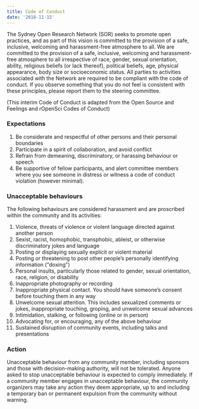 ```yaml
---
title: Code of Conduct
date: '2018-11-15'
---
```


The Sydney Open Research Network (SOR) seeks to promote open practices, and as part of this vision is committed to the provision of a safe, inclusive, welcoming and harassment-free atmosphere to all. We are committed to the provision of a safe, inclusive, welcoming and harassment-free atmosphere to all irrespective of race, gender, sexual orientation, ability, religious beliefs (or lack thereof), political beliefs, age, physical appearance, body size or socioeconomic status. All parties to activities associated with the Network are required to be compliant with the code of conduct. If you observe something that you do not feel is consistent with these principles, please report them to the steering committee.

(This interim Code of Conduct is adapted from the Open Source and Feelings and rOpenSci Codes of Conduct)

### Expectations

1. Be considerate and respectful of other persons and their personal boundaries
2. Participate in a spirit of collaboration, and avoid conflict
3. Refrain from demeaning, discriminatory, or harassing behaviour or speech
4. Be supportive of fellow participants, and alert committee members where you see someone in distress or witness a code of conduct violation (however minimal).

### Unacceptable behaviours

The following behaviours are considered harassment and are proscribed within the community and its activities:

1. Violence, threats of violence or violent language directed against another person
2. Sexist, racist, homophobic, transphobic, ableist, or otherwise discriminatory jokes and language
3. Posting or displaying sexually explicit or violent material
4. Posting or threatening to post other people’s personally identifying information ("doxing")
5. Personal insults, particularly those related to gender, sexual orientation, race, religion, or disability
6. Inappropriate photography or recording
7. Inappropriate physical contact. You should have someone’s consent before touching them in any way
8. Unwelcome sexual attention. This includes sexualized comments or jokes, inappropriate touching, groping, and unwelcome sexual advances
9. Intimidation, stalking, or following (online or in person)
10. Advocating for, or encouraging, any of the above behaviour
11. Sustained disruption of community events, including talks and presentations

### Action

Unacceptable behaviour from any community member, including sponsors and those with decision-making authority, will not be tolerated. Anyone asked to stop unacceptable behaviour is expected to comply immediately. If a community member engages in unacceptable behaviour, the community organizers may take any action they deem appropriate, up to and including a temporary ban or permanent expulsion from the community without warning.
